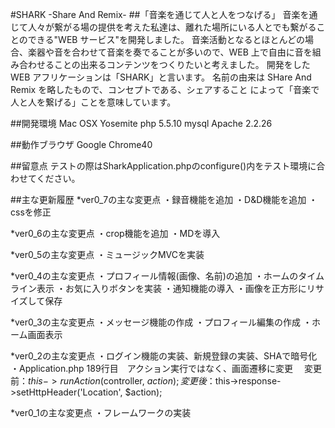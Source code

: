 #SHARK -Share And Remix-
##「音楽を通じて人と人をつなげる」
音楽を通じて人々が繋がる場の提供を考えた私達は、離れた場所にいる人とでも繋がることのできる"WEB サービス"を開発しました。
音楽活動となるとほとんどの場合、楽器や音を合わせて音楽を奏でることが多いので、WEB 上で自由に音を組み合わせることの出来るコンテンツをつくりたいと考えました。
開発をした WEB アフリケーションは「SHARK」と言います。
名前の由来は SHare And Remix を略したもので、コンセプトである、シェアすること によって「音楽で人と人を繋げる」ことを意味しています。

##開発環境
Mac OSX Yosemite
php 5.5.10
mysql
Apache 2.2.26

##動作ブラウザ
Google Chrome40

##留意点
テストの際はSharkApplication.phpのconfigure()内をテスト環境に合わせてください。

##主な更新履歴
*ver0_7の主な変更点
・録音機能を追加
・D&D機能を追加
・cssを修正

*ver0_6の主な変更点
・crop機能を追加
・MDを導入

*ver0_5の主な変更点
・ミュージックMVCを実装

*ver0_4の主な変更点
・プロフィール情報(画像、名前)の追加
・ホームのタイムライン表示
・お気に入りボタンを実装
・通知機能の導入
・画像を正方形にリサイズして保存

*ver0_3の主な変更点
・メッセージ機能の作成
・プロフィール編集の作成
・ホーム画面表示

*ver0_2の主な変更点
・ログイン機能の実装、新規登録の実装、SHAで暗号化
・Application.php 189行目　アクション実行ではなく、画面遷移に変更
　変更前：$this->runAction($controller, $action);
　変更後：$this->response->setHttpHeader('Location', $action);

*ver0_1の主な変更点
・フレームワークの実装